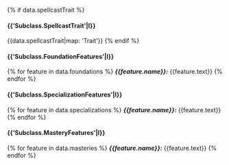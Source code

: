 {% if data.spellcastTrait %}
#### {{'Subclass.SpellcastTrait'|l}}
{{data.spellcastTrait|map: 'Trait'}}
{% endif %}

#### {{'Subclass.FoundationFeatures'|l}}

{% for feature in data.foundations %}
***{{feature.name}}:*** {{feature.text}}
{% endfor %}

#### {{'Subclass.SpecializationFeatures'|l}}

{% for feature in data.specializations %}
***{{feature.name}}:*** {{feature.text}}
{% endfor %}

#### {{'Subclass.MasteryFeatures'|l}}

{% for feature in data.masteries %}
***{{feature.name}}:*** {{feature.text}}
{% endfor %}
